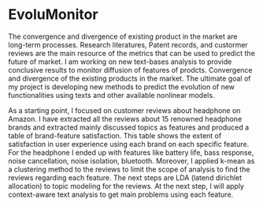 # EvoluMonitor

The convergence and divergence of existing product in the market are long-term processes. Research literatures, Patent records, and custormer reviews are the main resource of the metrics that can be used to predict the future of market. I am working on new text-bases analysis to provide conclusive results to monitor diffusion of features of prodcts. Convergence and divergence of the existing products in the market. The ultimate goal of my project is developing new methods to predict the evolution of new functionalities using texts and other available nonlinear models.

As a starting point, I focused on customer reviews about headphone on Amazon. I have extracted all the reviews about 15 renowned headphone brands and extracted mainly discussed topics as features and produced a table of brand-feature satisfaction. This table shows the extent of satisfaction in user experience using each brand on each specific feature. For the headphone I ended up with features like battery life, bass response, noise cancellation, noise isolation, bluetooth. Moreover, I applied k-mean as a clustering method to the reviews to limit the scope of analysis to find the reviews regarding each feature. The next steps are LDA (latend dirichlet allocation) to topic modeling for the reviews. At the next step, I will apply context-aware text analysis to get main problems using each feature. 




